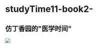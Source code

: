 # studyTime11-book2-
## 仿丁香园的"医学时间"
![](http://7xn8yn.com1.z0.glb.clouddn.com/4806ab82e144808c92d5e93d108763d2.jpg)
